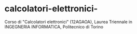 # calcolatori-elettronici-
Corso di "Calcolatori elettronici" (12AGAOA), Laurea Triennale in INGEGNERIA INFORMATICA, Politecnico di Torino
